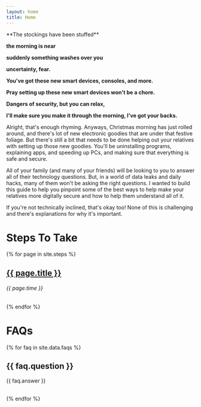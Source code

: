 ```yaml
---
layout: home
title: Home
---
```

<div markdown="1" class="container content">
**The stockings have been stuffed**

**the morning is near**

**suddenly something washes over you**

**uncertainty, fear.**

**You've got these new smart devices, consoles, and more.**

**Pray setting up these new smart devices won't be a chore.**

**Dangers of security, but you can relax,**

**I'll make sure you make it through the morning, I've got your backs.**

Alright, that's enough rhyming. Anyways, Christmas morning has just rolled around, and there's lot of new electronic goodies that are under that festive foliage. But there's still a bit that needs to be done helping out your relatives with setting up those new goodies. You'll be uninstalling programs, explaining apps, and speeding up PCs, and making sure that everything is safe and secure. 

All of your family (and many of your friends) will be looking to you to answer all of their technology questions. But, in a world of data leaks and daily hacks, many of them won't be asking the right questions. I wanted to build this guide to help you pinpoint some of the best ways to help make your relatives more digitally secure and how to help them understand all of it.

If you're not technically inclined, that's okay too! None of this is
challenging and there's explanations for why it's important.
</div>

<div class="hero">
  <h1>Steps To Take</h1>
</div>

<div class="container content">
{% for page in site.steps %}
  <article class="post">
    <h2 class="post-title">
      <a href="{{ site.baseurl }}{{ page.url }}">
        {{ page.title }}
      </a>
    </h2>
    <h6 id="page-time">{{ page.time }}</h6>
  </article>
{% endfor %}
</div>

<div class="hero">
<h1>FAQs</h1>
</div>

<div class="container content">
{% for faq in site.data.faqs %}
  <h2>{{ faq.question }}</h2>
  <p>{{ faq.answer }}</p>
  <br>
{% endfor %}
</div>
